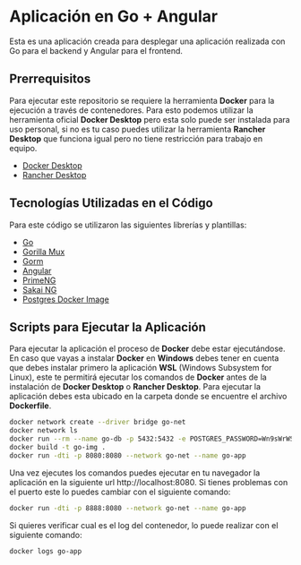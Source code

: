 # Aplicación en Go + Angular
Esta es una aplicación creada para desplegar una aplicación realizada con Go para el backend y Angular para el frontend.

## Prerrequisitos
Para ejecutar este repositorio se requiere la herramienta **Docker** para la ejecución a través de contenedores. Para esto podemos utilizar la herramienta oficial **Docker Desktop** pero esta solo puede ser instalada para uso personal, si no es tu caso puedes utilizar la herramienta **Rancher Desktop** que funciona igual pero no tiene restricción para trabajo en equipo.

- [Docker Desktop](https://www.docker.com/products/docker-desktop/)
- [Rancher Desktop](https://rancherdesktop.io/)

## Tecnologías Utilizadas en el Código
Para este código se utilizaron las siguientes librerías y plantillas:

- [Go](https://go.dev/) 
- [Gorilla Mux](https://github.com/gorilla/mux)
- [Gorm](https://gorm.io/)
- [Angular](https://angular.io/)
- [PrimeNG](https://primeng.org/)
- [Sakai NG](https://github.com/primefaces/sakai-ng)
- [Postgres Docker Image](https://hub.docker.com/_/postgres)

## Scripts para Ejecutar la Aplicación
Para ejecutar la aplicación el proceso de **Docker** debe estar ejecutándose. En caso que vayas a instalar **Docker** en **Windows** debes tener en cuenta que debes instalar primero la aplicación **WSL** (Windows Subsystem for Linux), este te permitirá ejecutar los comandos de **Docker** antes de la instalación de **Docker Desktop** o **Rancher Desktop**. Para ejecutar la aplicación debes esta ubicado en la carpeta donde se encuentre el archivo **Dockerfile**.

```sh
docker network create --driver bridge go-net
docker network ls
docker run --rm --name go-db -p 5432:5432 -e POSTGRES_PASSWORD=Wn9sWrWST4fNzkWR#A -e POSTGRES_DB=godb --network go-net -d postgres:15-alpine
docker build -t go-img .
docker run -dti -p 8080:8080 --network go-net --name go-app 
```

Una vez ejecutes los comandos puedes ejecutar en tu navegador la aplicación en la siguiente url http://localhost:8080. Si tienes problemas con el puerto este lo puedes cambiar con el siguiente comando:

```sh
docker run -dti -p 8888:8080 --network go-net --name go-app 
```

Si quieres verificar cual es el log del contenedor, lo puede realizar con el siguiente comando:

```sh
docker logs go-app
```